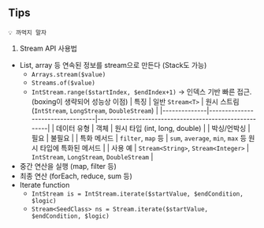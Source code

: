 ## Tips

```
💡 까먹지 말자
```

1. Stream API 사용법

- List, array 등 연속된 정보를 stream으로 만든다 (Stack도 가능)
  - `Arrays.stream($value)`
  - `Streams.of($value)`
  - `IntStream.range($startIndex, $endIndex+1)` -> 인덱스 기반 빠른 접근. (boxing이 생략되어 성능상 이점)
    | 특징         | 일반 `Stream<T>`                 | 원시 스트림 (`IntStream`, `LongStream`, `DoubleStream`) |
    |--------------|----------------------------------|-------------------------------------------------------|
    | 데이터 유형  | 객체                             | 원시 타입 (int, long, double)                         |
    | 박싱/언박싱  | 필요                             | 불필요                                                |
    | 특화 메서드  | `filter`, `map` 등               | `sum`, `average`, `min`, `max` 등 원시 타입에 특화된 메서드 |
    | 사용 예      | `Stream<String>`, `Stream<Integer>` | `IntStream`, `LongStream`, `DoubleStream`            |
- 중간 연산을 실행 (map, filter 등)
- 최종 연산 (forEach, reduce, sum 등)
- Iterate function
  - `IntStream is = IntStream.iterate($startValue, $endCondition, $logic)`
  - `Stream<SeedClass> ns = Stream.iterate($startValue, $endCondition, $logic)`
